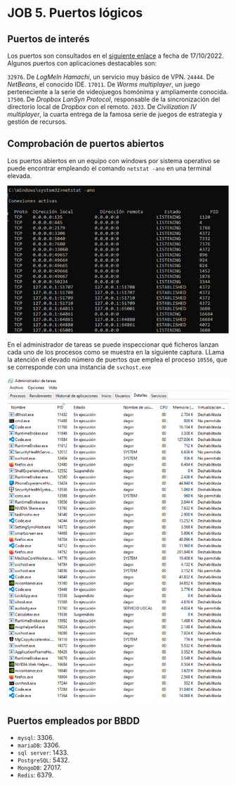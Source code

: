 # JOB 5. Puertos lógicos

## Puertos de interés

Los puertos son consultados en el [siguiente enlace](https://en.wikipedia.org/wiki/List_of_TCP_and_UDP_port_numbers) a fecha de 17/10/2022. Algunos puertos con aplicaciones destacables son:

`32976`. De *LogMeIn Hamachi*, un servicio muy básico de VPN.
`24444`. De *NetBeans*, el conocido IDE.
`17011`. De *Worms multiplayer*, un juego perteneciente a la serie de videojuegos homónima y ampliamente conocida.
`17500`. De *Dropbox LanSyn Protocol*, responsable de la sincronización del directorio local de *Dropbox* con el remoto.
`2033`. De *Civilization IV multiplayer*, la cuarta entrega de la famosa serie de juegos de estrategia y gestión de recursos.

## Comprobación de puertos abiertos

Los puertos abiertos en un equipo con windows por sistema operativo se puede encontrar empleando el comando `netstat -ano` en una terminal elevada. 

![](/assets/images/puertos-abiertos.png)

En el administrador de tareas se puede inspeccionar qué ficheros lanzan cada uno de los procesos como se muestra en la siguiente captura. LLama la atención el elevado número de puertos que emplea el proceso `10556`, que se corresponde con una instancia de `svchost.exe`

![](/assets/images/procesos.png)

## Puertos empleados por BBDD

- `mysql`: 3306.
- `mariaDB`: 3306.
- `sql server`: 1433.
- `PostgreSQL`: 5432.
- `MongoDB`: 27017.
- `Redis`: 6379.
